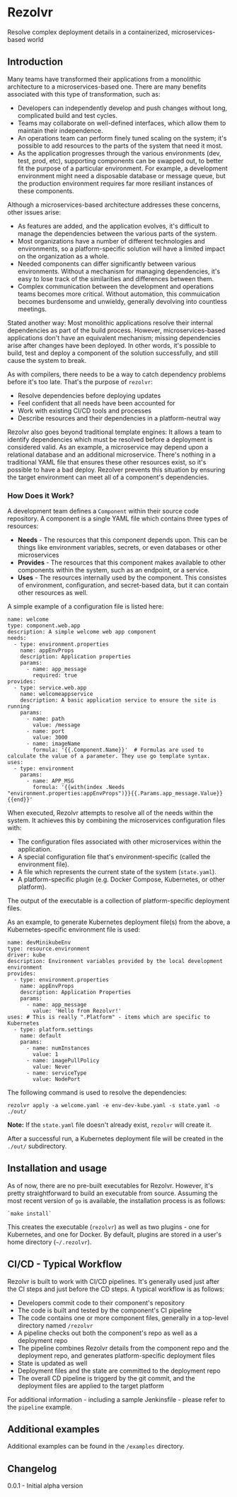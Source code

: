 # Rezolvr

Resolve complex deployment details in a containerized, microservices-based world

## Introduction

Many teams have transformed their applications from a monolithic architecture to a microservices-based one. There are many
benefits associated with this type of transformation, such as:
 - Developers can independently develop and push changes without long, complicated build and test cycles.
 - Teams may collaborate on well-defined interfaces, which allow them to maintain their independence.
 - An operations team can perform finely tuned scaling on the system; it's possible to add resources to the parts of the
   system that need it most.
 - As the application progresses through the various environments (dev, test, prod, etc), supporting components can be swapped out,
   to better fit the purpose of a particular environment. For example, a development environment might need a disposable database
   or message queue, but the production environment requires far more resiliant instances of these components.

Although a microservices-based architecture addresses these concerns, other issues arise:
 - As features are added, and the application evolves, it's difficult to manage the dependencies between the various parts of the system.
 - Most organizations have a number of different technologies and environments, so a platform-specific solution will have
   a limited impact on the organization as a whole.
 - Needed components can differ significantly between various environments. Without a mechanism for managing dependencies,
   it's easy to lose track of the similarities and differences between them.
 - Complex communication between the development and operations teams becomes more critical. Without automation, this commuication
   becomes burdensome and unwieldy, generally devolving into countless meetings.

Stated another way: Most monolithic applications resolve their internal dependencies as part of the build process.
However, microservices-based applications don't have an equivalent mechanism; missing dependencies arise after changes have been deployed. In other words, it's possible to build, test and deploy a component of the solution successfully, and still cause the system to break.

As with compilers, there needs to be a way to catch dependency problems before it's too late. That's the purpose of `rezolvr`:
 - Resolve dependencies before deploying updates
 - Feel confident that all needs have been accounted for
 - Work with existing CI/CD tools and processes
 - Describe resources and their dependencies in a platform-neutral way

Rezolvr also goes beyond traditional template engines: It allows a team to identify dependencies which must be resolved before a deployment is considered valid. As an example, a microservice may depend upon a relational database and an additional microservice. There's nothing in a traditional YAML file that ensures these other resources exist, so it's possible to have a bad deploy. Rezolver prevents this situation by ensuring the target environment can meet all of a component's dependencies.

### How Does it Work?

A development team defines a `Component` within their source code repository. A component is a single YAML file
which contains three types of resources:
 - **Needs** - The resources that this component depends upon. This can be things like environment variables, secrets, or
   even databases or other microservices
 - **Provides** - The resources that this component makes available to other components within the system, such as an endpoint,
   or a service.
 - **Uses** - The resources internally used by the component. This consistes of environment, configuration, and secret-based
   data, but it can contain other resources as well.

A simple example of a configuration file is listed here:

```
name: welcome
type: component.web.app
description: A simple welcome web app component
needs:
  - type: environment.properties
    name: appEnvProps
    description: Application properties
    params:
      - name: app_message
        required: true
provides:
  - type: service.web.app
    name: welcomeappservice
    description: A basic application service to ensure the site is running
    params:
      - name: path
        value: /message
      - name: port
        value: 3000
      - name: imageName
        formula: '{{.Component.Name}}'  # Formulas are used to calculate the value of a parameter. They use go template syntax.
uses:
  - type: environment
    params:
      - name: APP_MSG
        formula: '{{with(index .Needs "environment.properties:appEnvProps")}}{{.Params.app_message.Value}}{{end}}'
```

When executed, Rezolvr attempts to resolve all of the needs within the system. It achieves
this by combining the microservices configuration files with:
 - The configuration files associated with other microservices within the application.
 - A special configuration file that's environment-specific (called the environment file).
 - A file which represents the current state of the system (`state.yaml`).
 - A platform-specific plugin (e.g. Docker Compose, Kubernetes, or other platform).

The output of the executable is a collection of platform-specific deployment files.

As an example, to generate Kubernetes deployment file(s) from the above, a Kubernetes-specific environment file is used:

```
name: devMinikubeEnv
type: resource.environment
driver: kube
description: Environment variables provided by the local development environment
provides:
  - type: environment.properties
    name: appEnvProps
    description: Application Properties
    params:
      - name: app_message
        value: 'Hello from Rezolvr!'
uses: # This is really ".Platform" - items which are specific to Kubernetes
  - type: platform.settings
    name: default
    params:
      - name: numInstances
        value: 1
      - name: imagePullPolicy
        value: Never
      - name: serviceType
        value: NodePort
```

The following command is used to resolve the dependencies:

`rezolvr apply -a welcome.yaml -e env-dev-kube.yaml -s state.yaml -o ./out/`

**Note:** If the `state.yaml` file doesn't already exist, `rezolvr` will create it.

After a successful run, a Kubernetes deployment file will be created in the `./out/` subdirectory.


## Installation and usage

As of now, there are no pre-built executables for Rezolvr. However, it's pretty straightforward to build an executable from source. Assuming the most recent version of `go` is available, the installation process is as follows:

    `make install`

This creates the executable (`rezolvr`) as well as two plugins - one for Kubernetes, and one for Docker. By default, plugins are stored in a user's home directory (`~/.rezolvr`).


## CI/CD - Typical Workflow

Rezolvr is built to work with CI/CD pipelines. It's generally used just after the CI steps and just before the CD steps.
A typical workflow is as follows:
 - Developers commit code to their component's repository
 - The code is built and tested by the component's CI pipeline
 - The code contains one or more component files, generally in a top-level directory named `/rezolvr`
 - A pipeline checks out both the component's repo as well as a deployment repo
 - The pipeline combines Rezolvr details from the component repo and the deployment repo, and generates platform-specific deployment files
 - State is updated as well
 - Deployment files and the state are committed to the deployment repo
 - The overall CD pipeline is triggerd by the git commit, and the deployment files are applied to the target platform

For additional information - including a sample Jenkinsfile - please refer to the `pipeline` example.

## Additional examples

Additional examples can be found in the `/examples` directory.

## Changelog

0.0.1 - Initial alpha version